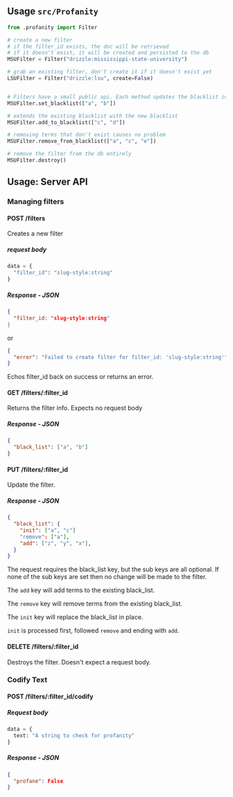 ## Usage `src/Profanity`

```python
from .profanity import Filter

# create a new filter
# if the filter_id exists, the doc will be retrieved
# if it doesn't exist, it will be created and persisted to the db
MSUFilter = Filter("drizzle:mississippi-state-university")

# grab an existing filter, don't create it if it doesn't exist yet
LSUFilter = Filter("drizzle:lsu", create=False)


# Filters have a small public api. Each method updates the blacklist in memory and persists the change to the database
MSUFilter.set_blacklist(["a", "b"])

# extends the existing blacklist with the new blacklist
MSUFilter.add_to_blacklist(["c", "d"])

# removing terms that don't exist causes no problem
MSUFilter.remove_from_blacklist(["a", "c", "e"])

# remove the filter from the db entirely
MSUFilter.destroy()
```


## Usage: Server API

### Managing filters

#### POST /filters

Creates a new filter

##### request body

```python
data = {
  "filter_id": "slug-style:string"
}
```

##### Response - JSON

```json
{
  "filter_id: "slug-style:string"
}
```

or

```json
{
  "error": "Failed to create filter for filter_id: 'slug-style:string'"
}
```

Echos filter_id back on success or returns an error.


#### GET /filters/:filter_id

Returns the filter info. Expects no request body

##### Response - JSON

```json
{
  "black_list": ["a", "b"]
}
```

#### PUT /filters/:filter_id

Update the filter.

##### Response - JSON

```json
{
  "black_list": {
    "init": ["a", "c"]
    "remove": ["a"],
    "add": ["z", "y", "x"],
  }
}
```

The request requires the black_list key, but the sub keys are all optional.  If none of the sub keys are set then no change will be made to the filter.

The `add` key will add terms to the existing black_list.

The `remove` key will remove terms from the existing black_list.

The `init` key will replace the black_list in place.

`init` is processed first, followed `remove` and ending with `add`.

#### DELETE /filters/:filter_id

Destroys the filter. Doesn't expect a request body.

### Codify Text

#### POST /filters/:filter_id/codify

##### Request body

```python
data = {
  text: "A string to check for profanity"
}
```

##### Response - JSON

```json
{
  "profane": False
}
```
